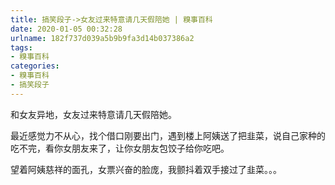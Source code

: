 ```yaml
---
title: 搞笑段子->女友过来特意请几天假陪她 | 糗事百科
date: 2020-01-05 00:32:28
urlname: 182f737d039a5b9b9fa3d14b037386a2
tags: 
- 糗事百科
categories:
- 糗事百科
- 搞笑段子
---
```

和女友异地，女友过来特意请几天假陪她。

最近感觉力不从心，找个借口刚要出门，遇到楼上阿姨送了把韭菜，说自己家种的吃不完，看你女朋友来了，让你女朋友包饺子给你吃吧。

望着阿姨慈祥的面孔，女票兴奋的脸庞，我颤抖着双手接过了韭菜。。。


